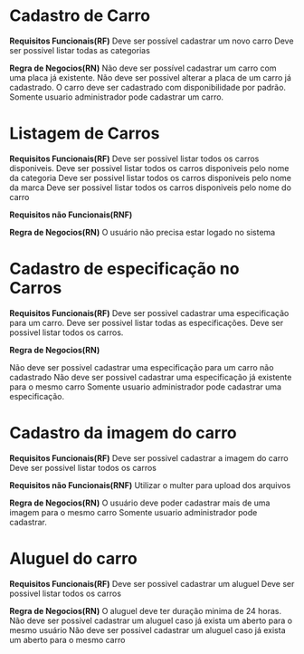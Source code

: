 # Cadastro de Carro

**Requisitos Funcionais(RF)**
Deve ser possível cadastrar um novo carro
Deve ser possivel listar todas as categorias

**Regra de Negocios(RN)**
Não deve ser possível cadastrar um carro com uma placa já existente.
Não deve ser possivel alterar a placa de um carro já cadastrado.
O carro deve ser cadastrado com disponibilidade por padrão.
Somente usuario administrador pode cadastrar um carro.

# Listagem de Carros

**Requisitos Funcionais(RF)**
Deve ser possivel listar todos os carros disponiveis.
Deve ser possivel listar todos os carros disponiveis pelo nome da categoria
Deve ser possivel listar todos os carros disponiveis pelo nome da marca
Deve ser possivel listar todos os carros disponiveis pelo nome do carro

**Requisitos não Funcionais(RNF)**

**Regra de Negocios(RN)**
O usuário não precisa estar logado no sistema 

# Cadastro de especificação no Carros

**Requisitos Funcionais(RF)**
Deve ser possivel cadastrar uma especificação para um carro.
Deve ser possivel listar todas as especificações.
Deve ser possivel listar todos os carros.

**Regra de Negocios(RN)**

Não deve ser possivel cadastrar uma especificação para um carro não cadastrado
Não deve ser possivel cadastrar uma especificação já existente para o mesmo carro
Somente usuario administrador pode cadastrar uma especificação.

# Cadastro da imagem do carro

**Requisitos Funcionais(RF)**
Deve ser possivel cadastrar a imagem do carro
Deve ser possivel listar todos os carros

**Requisitos não Funcionais(RNF)**
Utilizar o multer para upload dos arquivos

**Regra de Negocios(RN)**
O usuário deve poder cadastrar mais de uma imagem para o mesmo carro
Somente usuario administrador pode cadastrar.

# Aluguel do carro

**Requisitos Funcionais(RF)**
Deve ser possivel cadastrar um aluguel
Deve ser possivel listar todos os carros


**Regra de Negocios(RN)**
O aluguel deve ter duração minima de 24 horas.
Não deve ser possivel cadastrar um aluguel caso já exista um aberto para o mesmo usuário
Não deve ser possivel cadastrar um aluguel caso já exista um aberto para o mesmo carro
